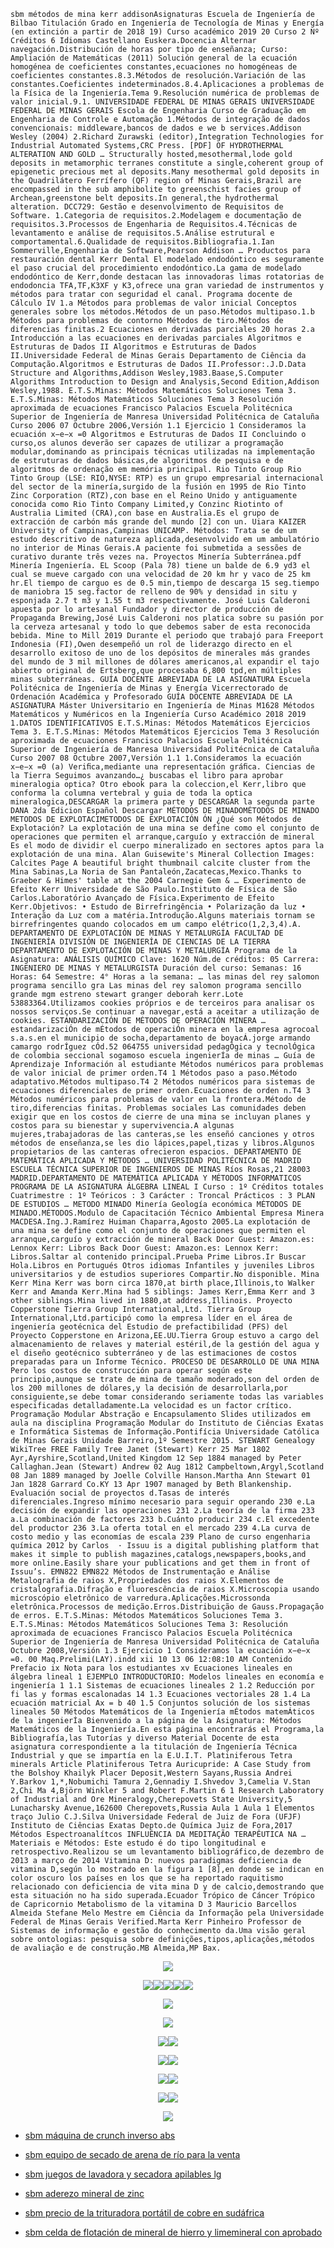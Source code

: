 
```
sbm métodos de mina kerr addisonAsignaturas Escuela de Ingeniería de Bilbao Titulación Grado en Ingeniería de Tecnología de Minas y Energía (en extinción a partir de 2018 19) Curso académico 2019 20 Curso 2 Nº Créditos 6 Idiomas Castellano Euskera.Docencia Alternar navegación.Distribución de horas por tipo de enseñanza; Curso: Ampliación de Matemáticas (2011) Solución general de la ecuación homogénea de coeficientes constantes,ecuaciones no homogéneas de coeficientes constantes.8.3.Métodos de resolución.Variación de las constantes.Coeficientes indeterminados.8.4.Aplicaciones a problemas de la Física de la Ingeniería.Tema 9.Resolución numérica de problemas de valor inicial.9.1. UNIVERSIDADE FEDERAL DE MINAS GERAIS UNIVERSIDADE FEDERAL DE MINAS GERAIS Escola de Engenharia Curso de Graduação em Engenharia de Controle e Automação 1.Métodos de integração de dados convencionais: middleware,bancos de dados e we b services.Addison Wesley (2004) 2.Richard Zurawski (editor),Integration Technologies for Industrial Automated Systems,CRC Press. [PDF] OF HYDROTHERMAL ALTERATION AND GOLD … Structurally hosted,mesothermal,lode gold deposits in metamorphic terranes constitute a single,coherent group of epigenetic precious met al deposits.Many mesothermal gold deposits in the Quadrilátero Ferrífero (QF) region of Minas Gerais,Brazil are encompassed in the sub amphibolite to greenschist facies group of Archean,greenstone belt deposits.In general,the hydrothermal alteration. DCC729: Gestão e desenvolvimento de Requisitos de Software. 1.Categoria de requisitos.2.Modelagem e documentação de requisitos.3.Processos de Engenharia de Requisitos.4.Técnicas de levantamento e análise de requisitos.5.Análise estrutural e comportamental.6.Qualidade de requisitos.Bibliografia.1.Ian Sommerville,Engenharia de Software,Pearson Addison … Productos para restauración dental Kerr Dental El modelado endodóntico es seguramente el paso crucial del procedimiento endodóntico.La gama de modelado endodóntico de Kerr,donde destacan las innovadoras limas rotatorias de endodoncia TFA,TF,K3XF y K3,ofrece una gran variedad de instrumentos y métodos para tratar con seguridad el canal. Programa docente de Cálculo IV 1.a Métodos para problemas de valor inicial Conceptos generales sobre los métodos.Métodos de un paso.Métodos multipaso.1.b Métodos para problemas de contorno Métodos de tiro.Métodos de diferencias finitas.2 Ecuaciones en derivadas parciales 20 horas 2.a Introducción a las ecuaciones en derivadas parciales Algoritmos e Estruturas de Dados II Algoritmos e Estruturas de Dados II.Universidade Federal de Minas Gerais Departamento de Ciência da Computação.Algoritmos e Estruturas de Dados II.Professor:.J.D.Data Structure and Algorithms,Addison Wesley,1983.Baase,S.Computer Algorithms Introduction to Design and Analysis,Second Edition,Addison Wesley,1988. E.T.S.Minas: Métodos Matemáticos Soluciones Tema 3. E.T.S.Minas: Métodos Matemáticos Soluciones Tema 3 Resolución aproximada de ecuaciones Francisco Palacios Escuela Politécnica Superior de Ingeniería de Manresa Universidad Politécnica de Cataluña Curso 2006 07 Octubre 2006,Versión 1.1 Ejercicio 1 Consideramos la ecuación x−e−x =0 Algoritmos e Estruturas de Dados II Concluindo o curso,os alunos deverão ser capazes de utilizar a programação modular,dominando as principais técnicas utilizadas na implementação de estruturas de dados básicas,de algoritmos de pesquisa e de algoritmos de ordenação em memória principal. Rio Tinto Group Rio Tinto Group (LSE: RIO,NYSE: RTP) es un grupo empresarial internacional del sector de la minería,surgido de la fusión en 1995 de Rio Tinto Zinc Corporation (RTZ),con base en el Reino Unido y antiguamente conocida como Rio Tinto Company Limited,y Conzinc Riotinto of Australia Limited (CRA),con base en Australia.Es el grupo de extracción de carbón más grande del mundo [2] con un. Uiara KAIZER University of Campinas,Campinas UNICAMP. Métodos: Trata se de um estudo descritivo de natureza aplicada,desenvolvido em um ambulatório no interior de Minas Gerais.A paciente foi submetida a sessões de curativo durante três vezes na. Proyectos Minería Subterránea.pdf Minería Ingeniería. EL Scoop (Pala 78) tiene un balde de 6.9 yd3 el cual se mueve cargado con una velocidad de 20 km hr y vaco de 25 km hr.El tiempo de carguo es de 0.5 min,tiempo de descarga 15 seg.tiempo de maniobra 15 seg.factor de relleno de 90% y densidad in situ y esponjada 2.7 t m3 y 1.55 t m3 respectivamente. José Luis Calderoni apuesta por lo artesanal Fundador y director de producción de Propaganda Brewing,José Luis Calderoni nos platica sobre su pasión por la cerveza artesanal y todo lo que debemos saber de esta reconocida bebida. Mine to Mill 2019 Durante el periodo que trabajó para Freeport Indonesia (FI),Owen desempeñó un rol de liderazgo directo en el desarrollo exitoso de uno de los depósitos de minerales más grandes del mundo de 3 mil millones de dólares americanos,al expandir el tajo abierto original de Ertsberg,que procesaba 6,800 tpd,en múltiples minas subterráneas. GUÍA DOCENTE ABREVIADA DE LA ASIGNATURA Escuela Politécnica de Ingeniería de Minas y Energía Vicerrectorado de Ordenación Académica y Profesorado GUÍA DOCENTE ABREVIADA DE LA ASIGNATURA Máster Universitario en Ingeniería de Minas M1628 Métodos Matemáticos y Numéricos en la Ingeniería Curso Académico 2018 2019 1.DATOS IDENTIFICATIVOS E.T.S.Minas: Métodos Matemáticos Ejercicios Tema 3. E.T.S.Minas: Métodos Matemáticos Ejercicios Tema 3 Resolución aproximada de ecuaciones Francisco Palacios Escuela Politécnica Superior de Ingeniería de Manresa Universidad Politécnica de Cataluña Curso 2007 08 Octubre 2007,Versión 1.1 1.Consideramos la ecuación x−e−x =0 (a) Veriﬁca,mediante una representación gráﬁca. Ciencias de la Tierra Seguimos avanzando…¿ buscabas el libro para aprobar mineralogia optica? Otro ebook para la coleccion,el Kerr,libro que conforma la columna vertebral y guia de toda la optica mineralogica,DESCARGAR la primera parte y DESCARGAR la segunda parte DANA 2da Edicion Español Descargar MÉTODOS DE MINADOMÉTODOS DE MINADO METODOS DE EXPLOTACIMETODOS DE EXPLOTACIÓN ÓN ¿Qué son Métodos de Explotación? La explotación de una mina se define como el conjunto de operaciones que permiten el arranque,carguío y extracción de mineral Es el modo de dividir el cuerpo mineralizado en sectores aptos para la explotación de una mina. Alan Guisewite's Mineral Collection Images: Calcites Page A beautiful bright thumbnail calcite cluster from the Mina Sabinas,La Noria de San Pantaleón,Zacatecas,Mexico.Thanks to Graeber & Himes' table at the 2004 Carnegie Gem & … Experimento de Efeito Kerr Universidade de São Paulo.Instituto de Física de São Carlos.Laboratório Avançado de Física.Experimento de Efeito Kerr.Objetivos: • Estudo de Birrefringência • Polarização da luz • Interação da Luz com a matéria.Introdução.Alguns materiais tornam se birrefringentes quando colocados em um campo elétrico(1,2,3,4).A. DEPARTAMENTO DE EXPLOTACIÓN DE MINAS Y METALURGÍA FACULTAD DE INGENIERÍA DIVISIÓN DE INGENIERÍA DE CIENCIAS DE LA TIERRA DEPARTAMENTO DE EXPLOTACIÓN DE MINAS Y METALURGÍA Programa de la Asignatura: ANÁLISIS QUÍMICO Clave: 1620 Núm.de créditos: 05 Carrera: INGENIERO DE MINAS Y METALURGISTA Duración del curso: Semanas: 16 Horas: 64 Semestre: 4° Horas a la semana: … las minas del rey salomon programa sencillo gra Las minas del rey salomon programa sencillo grande mgm estreno stewart granger deborah kerr.Lote 53883364.Utilizamos cookies próprios e de terceiros para analisar os nossos serviços.Se continuar a navegar,está a aceitar a utilização de cookies. ESTANDARIZACIÓN DE MÉTODOS DE OPERACIÓN MINERA … estandarizaciÓn de mÉtodos de operaciÓn minera en la empresa agrocoal s.a.s.en el municipio de socha,departamento de boyacÁ.jorge armando camargo rodrÍguez cÓd.52 064755 universidad pedagÓgica y tecnolÓgica de colombia seccional sogamoso escuela ingenierÍa de minas … Guía de Aprendizaje Información al estudiante Métodos numéricos para problemas de valor inicial de primer orden.T4 1 Métodos paso a paso.Método adaptativo.Métodos multipaso.T4 2 Métodos numéricos para sistemas de ecuaciones diferenciales de primer orden.Ecuaciones de orden n.T4 3 Métodos numéricos para problemas de valor en la frontera.Método de tiro,diferencias finitas. Problemas sociales Las comunidades deben exigir que en los costos de cierre de una mina se incluyan planes y costos para su bienestar y supervivencia.A algunas mujeres,trabajadoras de las canteras,se les enseñó canciones y otros métodos de enseñanza,se les dio lápices,papel,tizas y libros.Algunos propietarios de las canteras ofrecieron espacios. DEPARTAMENTO DE MATEMÁTICA APLICADA Y MÉTODOS … UNIVERSIDAD POLITÉCNICA DE MADRID ESCUELA TÉCNICA SUPERIOR DE INGENIEROS DE MINAS Ríos Rosas,21 28003 MADRID.DEPARTAMENTO DE MATEMÁTICA APLICADA Y MÉTODOS INFORMATICOS PROGRAMA DE LA ASIGNATURA ÁLGEBRA LINEAL I Curso : 1º Créditos totales Cuatrimestre : 1º Teóricos : 3 Carácter : Troncal Prácticos : 3 PLAN DE ESTUDIOS … METODO MINADO Minería Geología económica MÉTODOS DE MINADO.MÉTODOS.Modulo de Capacitación Técnico Ambiental Empresa Minera MACDESA.Ing.J.Ramírez Huiman Chaparra,Agosto 2005.La explotación de una mina se define como el conjunto de operaciones que permiten el arranque,carguío y extracción de mineral Back Door Guest: Amazon.es: Lennox Kerr: Libros Back Door Guest: Amazon.es: Lennox Kerr: Libros.Saltar al contenido principal.Prueba Prime Libros.Ir Buscar Hola.Libros en Portugués Otros idiomas Infantiles y juveniles Libros universitarios y de estudios superiores Compartir.No disponible. Mina Kerr Mina Kerr was born circa 1870,at birth place,Illinois,to Walker Kerr and Amanda Kerr.Mina had 5 siblings: James Kerr,Emma Kerr and 3 other siblings.Mina lived in 1880,at address,Illinois. Proyecto Copperstone Tierra Group International,Ltd. Tierra Group International,Ltd.participó como la empresa líder en el área de ingeniería geotécnica del Estudio de prefactibilidad (PFS) del Proyecto Copperstone en Arizona,EE.UU.Tierra Group estuvo a cargo del almacenamiento de relaves y material estéril,de la gestión del agua y el diseño geotécnico subterráneo y de las estimaciones de costos preparadas para un Informe Técnico. PROCESO DE DESARROLLO DE UNA MINA Pero los costos de construcción para operar según este principio,aunque se trate de mina de tamaño moderado,son del orden de los 200 millones de dólares,y la decisión de desarrollarla,por consiguiente,se debe tomar considerando seriamente todas las variables especificadas detalladamente.La velocidad es un factor crítico. Programação Modular Abstração e Encapsulamento Slides utilizados em aula na disciplina Programação Modular do Instituto de Ciências Exatas e Informática Sistemas de Informação.Pontifícia Universidade Católica de Minas Gerais Unidade Barreiro,1º Semestre 2015. STEWART Genealogy WikiTree FREE Family Tree Janet (Stewart) Kerr 25 Mar 1802 Ayr,Ayrshire,Scotland,United Kingdom 12 Sep 1884 managed by Peter Callaghan.Jean (Stewart) Andrew 02 Aug 1812 Campbeltown,Argyl,Scotland 08 Jan 1889 managed by Joelle Colville Hanson.Martha Ann Stewart 01 Jan 1828 Garrard Co.KY 13 Apr 1907 managed by Beth Blankenship. Evaluación social de proyectos d.Tasas de interés diferenciales.Ingreso mínimo necesario para seguir operando 230 e.La decisión de expandir las operaciones 231 2.La teoría de la firma 233 a.La combinación de factores 233 b.Cuánto producir 234 c.El excedente del productor 236 3.La oferta total en el mercado 239 4.La curva de costo medio y las economías de escala 239 Plano de curso engenharia química 2012 by Carlos  · Issuu is a digital publishing platform that makes it simple to publish magazines,catalogs,newspapers,books,and more online.Easily share your publications and get them in front of Issuu’s. EMN822 EMN822 Métodos de Instrumentação e Análise Metalografia de raios X,Propriedades dos raios X.Elementos de cristalografia.Difração e fluorescência de raios X.Microscopia usando microscópio eletrônico de varredura.Aplicações.Microssonda eletrônica.Processos de medição.Erros.Distribuição de Gauss.Propagação de erros. E.T.S.Minas: Métodos Matemáticos Soluciones Tema 3. E.T.S.Minas: Métodos Matemáticos Soluciones Tema 3: Resolución aproximada de ecuaciones Francisco Palacios Escuela Politécnica Superior de Ingeniería de Manresa Universidad Politécnica de Cataluña Octubre 2008,Versión 1.3 Ejercicio 1 Consideramos la ecuación x−e−x =0. 00 Maq.Prelimi(LAY).indd xii 10 13 06 12:08:10 AM Contenido Prefacio ix Nota para los estudiantes xv Ecuaciones lineales en álgebra lineal 1 EJEMPLO INTRODUCTORIO: Modelos lineales en economía e ingeniería 1 1.1 Sistemas de ecuaciones lineales 2 1.2 Reducción por fi las y formas escalonadas 14 1.3 Ecuaciones vectoriales 28 1.4 La ecuación matricial Ax = b 40 1.5 Conjuntos solución de los sistemas lineales 50 Métodos Matemáticos de la Ingeniería mÉtodos matemÁticos de la ingenierÍa Bienvenido a la página de la Asignatura: Métodos Matemáticos de la Ingeniería.En esta página encontrarás el Programa,la Bibliografía,las Tutorías y diverso Material Docente de esta asignatura correspondiente a la titulación de Ingeniería Técnica Industrial y que se impartía en la E.U.I.T. Platiniferous Tetra minerals Article Platiniferous Tetra Auricupride: A Case Study from the Bolshoy Khailyk Placer Deposit,Western Sayans,Russia Andrei Y.Barkov 1,*,Nobumichi Tamura 2,Gennadiy I.Shvedov 3,Camelia V.Stan 2,Chi Ma 4,Björn Winkler 5 and Robert F.Martin 6 1 Research Laboratory of Industrial and Ore Mineralogy,Cherepovets State University,5 Lunacharsky Avenue,162600 Cherepovets,Russia Aula 1 Aula 1 Elementos traço Julio C.J.Silva Universidade Federal de Juiz de Fora (UFJF) Instituto de Ciências Exatas Depto.de Química Juiz de Fora,2017 Métodos Espectroanalítcos INFLUÊNCIA DA MEDITAÇÃO TERAPÊUTICA NA … Materiais e Métodos: Este estudo é do tipo longitudinal e retrospectivo.Realizou se um levantamento bibliográfico,de dezembro de 2013 a março de 2014 Vitamina D: nuevos paradigmas deficiencia de vitamina D,según lo mostrado en la figura 1 [8],en donde se indican en color oscuro los países en los que se ha reportado raquitismo relacionado con deficiencia de vita mina D y de calcio,demostrando que esta situación no ha sido superada.Ecuador Trópico de Cáncer Trópico de Capricornio Metabolismo de la vitamina D 3 ‪Mauricio Barcellos Almeida‬ Stefane Melo Mestre em Ciência da Informação pela Universidade Federal de Minas Gerais Verified.Marta Kerr Pinheiro Professor de Sistemas de informação e gestão do conhecimento da.Uma visão geral sobre ontologias: pesquisa sobre definições,tipos,aplicações,métodos de avaliação e de construção.MB Almeida,MP Bax. 
```

<div align="center">

<a href="https://es-crusher.shibang-china.com/github&k=sbm+m%C3%A9todos+de+mina+kerr+addison"><img src="https://static.shibang-china.com/es/crusher/logo.jpg"></a>

<a href="https://es-crusher.shibang-china.com/github&k=sbm+m%C3%A9todos+de+mina+kerr+addison"><img src="https://static.shibang-china.com/es/crusher/index.jpg"></a><a href="https://es-crusher.shibang-china.com/material.htmlgithub&k=sbm+m%C3%A9todos+de+mina+kerr+addison"><img src="https://static.shibang-china.com/es/crusher/material.jpg"></a><a href="https://es-crusher.shibang-china.com/application.htmlgithub&k=sbm+m%C3%A9todos+de+mina+kerr+addison"><img src="https://static.shibang-china.com/es/crusher/application.jpg"></a><a href="https://es-crusher.shibang-china.com/aboutus.htmlgithub&k=sbm+m%C3%A9todos+de+mina+kerr+addison"><img src="https://static.shibang-china.com/es/crusher/aboutus.jpg"></a><a href="https://es-crusher.shibang-china.com/contact.htmlgithub&k=sbm+m%C3%A9todos+de+mina+kerr+addison"><img src="https://static.shibang-china.com/es/crusher/contact.jpg"></a>

<a href="https://es-crusher.shibang-china.com/github&k=sbm+m%C3%A9todos+de+mina+kerr+addison"><img src="https://static.shibang-china.com/es/crusher/banner.jpg"></a>

<a href="https://swt.shibang-china.com/github&k=sbm+m%C3%A9todos+de+mina+kerr+addison"><img src="https://static.shibang-china.com/es/crusher/text.jpg"></a>

<a href="https://swt.shibang-china.com/github&k=sbm+m%C3%A9todos+de+mina+kerr+addison"><img src="https://static.shibang-china.com/es/crusher/chat.jpg"></a><a href="https://es-crusher.shibang-china.com/contact.htmlgithub&k=sbm+m%C3%A9todos+de+mina+kerr+addison"><img src="https://static.shibang-china.com/es/crusher/message.jpg"></a>

<a href="https://es-crusher.shibang-china.com/products/pe.htmlgithub&k=sbm+m%C3%A9todos+de+mina+kerr+addison"><img src="https://static.shibang-china.com/es/crusher/pe.jpg"></a><a href="https://es-crusher.shibang-china.com/products/pf.htmlgithub&k=sbm+m%C3%A9todos+de+mina+kerr+addison"><img src="https://static.shibang-china.com/es/crusher/pf.jpg"></a>

<a href="https://es-crusher.shibang-china.com/products/hpt.htmlgithub&k=sbm+m%C3%A9todos+de+mina+kerr+addison"><img src="https://static.shibang-china.com/es/crusher/hpt.jpg"></a><a href="https://es-crusher.shibang-china.com/products/vsi.htmlgithub&k=sbm+m%C3%A9todos+de+mina+kerr+addison"><img src="https://static.shibang-china.com/es/crusher/vsi.jpg"></a>

<a href="https://es-crusher.shibang-china.com/products/klv.htmlgithub&k=sbm+m%C3%A9todos+de+mina+kerr+addison"><img src="https://static.shibang-china.com/es/crusher/klv.jpg"></a><a href="https://es-crusher.shibang-china.com/products/portable.htmlgithub&k=sbm+m%C3%A9todos+de+mina+kerr+addison"><img src="https://static.shibang-china.com/es/crusher/portable.jpg"></a>

<a href="https://swt.shibang-china.com/github&k=sbm+m%C3%A9todos+de+mina+kerr+addison"><img src="https://static.shibang-china.com/es/crusher/case.jpg"></a>

</div>


* [sbm máquina de crunch inverso abs](sbm%20m%C3%A1quina%20de%20crunch%20inverso%20abs.md)

* [sbm equipo de secado de arena de río para la venta](sbm%20equipo%20de%20secado%20de%20arena%20de%20r%C3%ADo%20para%20la%20venta.md)

* [sbm juegos de lavadora y secadora apilables lg](sbm%20juegos%20de%20lavadora%20y%20secadora%20apilables%20lg.md)

* [sbm aderezo mineral de zinc](sbm%20aderezo%20mineral%20de%20zinc.md)

* [sbm precio de la trituradora portátil de cobre en sudáfrica](sbm%20precio%20de%20la%20trituradora%20port%C3%A1til%20de%20cobre%20en%20sud%C3%A1frica.md)

* [sbm celda de flotación de mineral de hierro y limemineral con aprobado](sbm%20celda%20de%20flotaci%C3%B3n%20de%20mineral%20de%20hierro%20y%20limemineral%20con%20aprobado.md)